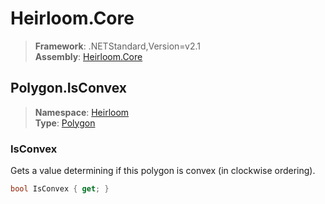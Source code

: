 # Heirloom.Core

> **Framework**: .NETStandard,Version=v2.1  
> **Assembly**: [Heirloom.Core][0]  

## Polygon.IsConvex

> **Namespace**: [Heirloom][0]  
> **Type**: [Polygon][1]  

### IsConvex

Gets a value determining if this polygon is convex (in clockwise ordering).

```cs
bool IsConvex { get; }
```

[0]: ../Heirloom.Core.md
[1]: Heirloom.Polygon.md
